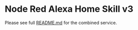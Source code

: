# Node Red Alexa Home Skill v3
Please see full [README.md](https://github.com/coldfire84/node-red-alexa-home-skill-v3-web/blob/master/README.md) for the combined service.